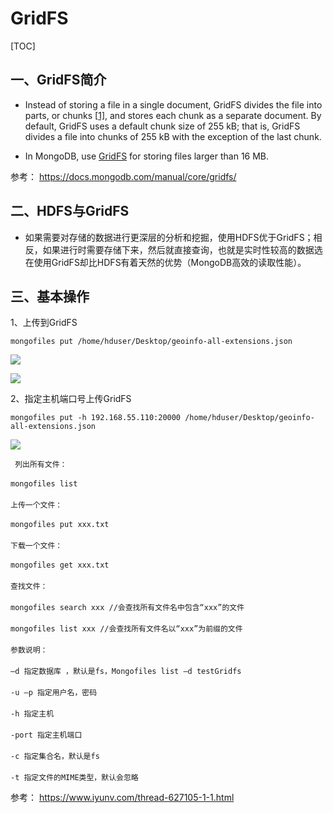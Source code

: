 # GridFS

[TOC]

## 一、GridFS简介

- Instead of storing a file in a single document, GridFS divides the file into parts, or chunks [[1\]](https://docs.mongodb.com/manual/core/gridfs/#chunk-disambiguation), and stores each chunk as a separate document. By default, GridFS uses a default chunk size of 255 kB; that is, GridFS divides a file into chunks of 255 kB with the exception of the last chunk.  

- In MongoDB, use [GridFS](https://docs.mongodb.com/manual/reference/glossary/#term-gridfs) for storing files larger than 16 MB. 



参考： https://docs.mongodb.com/manual/core/gridfs/ 



## 二、HDFS与GridFS

- 如果需要对存储的数据进行更深层的分析和挖掘，使用HDFS优于GridFS；相反，如果进行时需要存储下来，然后就直接查询，也就是实时性较高的数据选在使用GridFS却比HDFS有着天然的优势（MongoDB高效的读取性能）。 



## 三、基本操作

1、上传到GridFS

```shell
mongofiles put /home/hduser/Desktop/geoinfo-all-extensions.json
```

![](IMG/微信截图_20191126095811.png)

![](IMG/微信截图_20191126100132.png)

2、指定主机端口号上传GridFS

```shell
mongofiles put -h 192.168.55.110:20000 /home/hduser/Desktop/geoinfo-all-extensions.json 
```

![](IMG/微信截图_20191126104802.png)

```
 列出所有文件：
　　
mongofiles list
　　
上传一个文件：
　　
mongofiles put xxx.txt
　　
下载一个文件：
　　
mongofiles get xxx.txt
　　
查找文件：
　　
mongofiles search xxx //会查找所有文件名中包含“xxx”的文件
　　
mongofiles list xxx //会查找所有文件名以“xxx”为前缀的文件
　　
参数说明：
　　
–d 指定数据库 ，默认是fs，Mongofiles list –d testGridfs
　　
-u –p 指定用户名，密码
　　
-h 指定主机
　　
-port 指定主机端口
　　
-c 指定集合名，默认是fs
　　
-t 指定文件的MIME类型，默认会忽略 
```

参考： https://www.iyunv.com/thread-627105-1-1.html 

